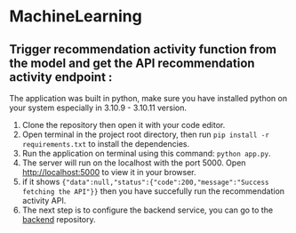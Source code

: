 # MachineLearning

## Trigger recommendation activity function from the model and get the API recommendation activity endpoint :
The application was built in python, make sure you have installed python on your system especially in 3.10.9 - 3.10.11 version.

1. Clone the repository then open it with your code editor.
2. Open terminal in the project root directory, then run `pip install -r requirements.txt` to install the dependencies.
3. Run the application on terminal using this command: `python app.py`.
4. The server will run on the localhost with the port 5000. Open [http://localhost:5000](http://localhost:5000) to view it in your browser.
5. if it shows `{"data":null,"status":{"code":200,"message":"Success fetching the API"}}` then you have succefully run the recommendation activity API.
6. The next step is to configure the backend service, you can go to the [backend](https://github.com/CH2-PS412/Back-End-Cloud-Computing) repository.
